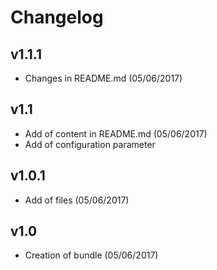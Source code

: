 # Changelog

v1.1.1
------
- Changes in README.md (05/06/2017)

v1.1
----
- Add of content in README.md (05/06/2017)
- Add of configuration parameter

v1.0.1
------
- Add of files (05/06/2017)

v1.0
----
- Creation of bundle  (05/06/2017)